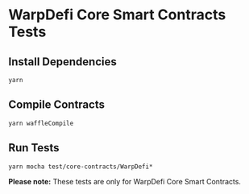# WarpDefi Core Smart Contracts Tests

## Install Dependencies

`yarn`

## Compile Contracts

`yarn waffleCompile`

## Run Tests

`yarn mocha test/core-contracts/WarpDefi*`

**Please note:** These tests are only for WarpDefi Core Smart Contracts.
